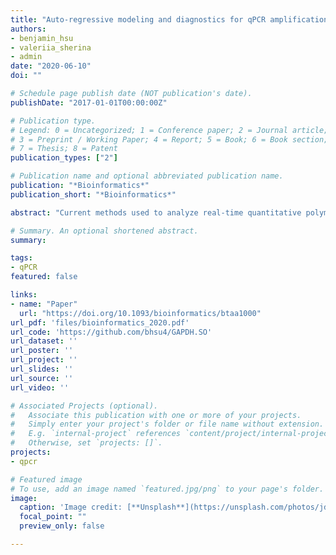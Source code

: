 ```yaml
---
title: "Auto-regressive modeling and diagnostics for qPCR amplification"
authors:
- benjamin_hsu
- valeriia_sherina
- admin
date: "2020-06-10"
doi: ""

# Schedule page publish date (NOT publication's date).
publishDate: "2017-01-01T00:00:00Z"

# Publication type.
# Legend: 0 = Uncategorized; 1 = Conference paper; 2 = Journal article;
# 3 = Preprint / Working Paper; 4 = Report; 5 = Book; 6 = Book section;
# 7 = Thesis; 8 = Patent
publication_types: ["2"]

# Publication name and optional abbreviated publication name.
publication: "*Bioinformatics*"
publication_short: "*Bioinformatics*"

abstract: "Current methods used to analyze real-time quantitative polymerase chain reaction (qPCR) data exhibit systematic deviations from the assumed model over the progression of the reaction. Slight variations in the amount of the initial target molecule or in early amplifications are likely responsible for these deviations. Commonly used 4- and 5-parameter sigmoidal models appear to be particularly susceptible to this issue, often displaying patterns of autocorrelation in the residuals. The presence of this phenomenon, even for technical replicates, suggests that these parametric models may be misspecified. Specifically, they do not account for the sequential dependent nature of the amplification process that underlies qPCR fluorescence measurements. We demonstrate that a Smooth Transition Autoregressive (STAR) model addresses this limitation by explicitly modeling the dependence between cycles and the gradual transition between amplification regimes. In summary, application of a STAR model to qPCR amplification data improves model fit and reduces autocorrelation in the residuals."

# Summary. An optional shortened abstract.
summary: 

tags:
- qPCR
featured: false

links:
- name: "Paper"
  url: "https://doi.org/10.1093/bioinformatics/btaa1000"
url_pdf: 'files/bioinformatics_2020.pdf'
url_code: 'https://github.com/bhsu4/GAPDH.SO'
url_dataset: ''
url_poster: ''
url_project: ''
url_slides: ''
url_source: ''
url_video: ''

# Associated Projects (optional).
#   Associate this publication with one or more of your projects.
#   Simply enter your project's folder or file name without extension.
#   E.g. `internal-project` references `content/project/internal-project/index.md`.
#   Otherwise, set `projects: []`.
projects:
- qpcr

# Featured image
# To use, add an image named `featured.jpg/png` to your page's folder. 
image:
  caption: 'Image credit: [**Unsplash**](https://unsplash.com/photos/jdD8gXaTZsc)'
  focal_point: ""
  preview_only: false

---
```



